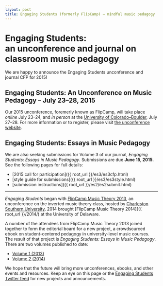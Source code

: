 ```yaml
---
layout: post
title: Engaging Students (formerly FlipCamp) — mindful music pedagogy
---
```


# Engaging Students:<br/>an unconference and journal on classroom music pedagogy

We are happy to announce the Engaging Students unconference and journal CFP for 2015!

## Engaging Students: An Unconference on Music Pedagogy – July 23–28, 2015

Our 2015 unconference, foremerly known as FlipCamp, will take place *online* July 23–24, and *in person* at the [University of Colorado–Boulder](http://www.colorado.edu/music/), July 27–28. For more information or to register, please visit [the unconference website](http://www.colorado.edu/music/).

## Engaging Students: Essays in Music Pedagogy

We are also seeking submissions for Volume 3 of our journal, *Engaging Students: Essays in Music Pedagogy*. Submissions are due **June 15, 2015.** See the following pages for full details:

- [2015 call for participation]({{ root_url }}/es3/es3cfp.html)  
- [style guide for submissions]({{ root_url }}/es3/es3style.html)  
- [submission instructions]({{ root_url }}/es2/es2submit.html)


<hr/>

*Engaging Students* began with [FlipCamp Music Theory 2013](http://flipcampmt.wordpress.com), an unconference on the inverted music theory class, hosted by [Charleston Southern University](http://csuniv.edu). 2014 brought [FlipCamp Music Theory 2014]({{ root_url }}/2014/) at the University of Delaware.

A number of the attendees from FlipCamp Music Theory 2013 joined together to form the editorial board for a new project, a crowdsourced ebook on student-centered pedagogy in university-level music courses. The result of that project is *Engaging Students: Essays in Music Pedagogy*. There are two volumes published to date:

- [Volume 1 (2013)](engagingstudents/index.html)  
- [Volume 2 (2014)](engagingstudents2/index.html)  

We hope that the future will bring more unconferences, ebooks, and other events and resources. Keep an eye on this page or the [Engaging Students Twitter feed](http://twitter.com/flipcampmt) for new projects and announcements.